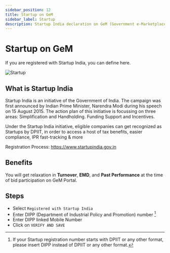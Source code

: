 ```yaml
---
sidebar_position: 12
title: Startup on GeM
sidebar_label: Startup
description: Startup India declaration on GeM (Government e-Marketplace) Portal
---
```


# Startup on GeM
If you are registered with Startup India, you can define here.

![Startup](/img/doc/startup.jpg)

## What is Startup India
Startup India is an initiative of the Government of India. The campaign was first announced by Indian Prime Minister, Narendra Modi during his speech on 15 August 2015. The action plan of this initiative is focussing on three areas: Simplification and Handholding. Funding Support and Incentives.

Under the Startup India initiative, eligible companies can get recognized as Startups by DPIIT, in order to access a host of tax benefits, easier compliance, IPR fast-tracking & more

Registration Process: https://www.startupindia.gov.in

## Benefits
You will get relaxation in **Turnover**, **EMD**, and **Past Performance**  at the time of bid participation on GeM Portal.

## Steps
- Select `Registered with Startup India`
- Enter DIPP (Department of Industrial Policy and Promotion) number [^1]
- Enter DIPP linked Mobile Number
- Click on `VERIFY AND SAVE`

[^1]:If your Startup registration number starts with DPIIT or any other format, please insert DIPP instead of DPIIT or any other format.